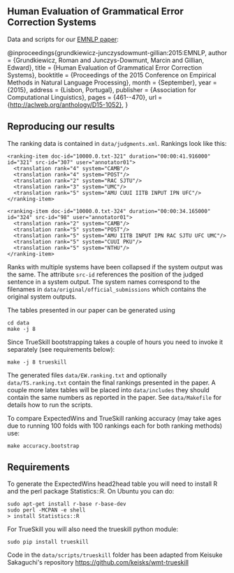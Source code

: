 Human Evaluation of Grammatical Error Correction Systems
---

Data and scripts for our 
[EMNLP paper](http://aclweb.org/anthology/D15-1052):

  @inproceedings{grundkiewicz-junczysdowmunt-gillian:2015:EMNLP,
    author = {Grundkiewicz, Roman  and  Junczys-Dowmunt, Marcin  and  Gillian, Edward},
    title = {Human Evaluation of Grammatical Error Correction Systems},
    booktitle = {Proceedings of the 2015 Conference on Empirical Methods in Natural Language Processing},
    month = {September},
    year = {2015},
    address = {Lisbon, Portugal},
    publisher = {Association for Computational Linguistics},
    pages = {461--470},
    url = {http://aclweb.org/anthology/D15-1052},
  }

Reproducing our results
---

The ranking data is contained in `data/judgments.xml`. Rankings look like this:

    <ranking-item doc-id="10000.0.txt-321" duration="00:00:41.916000" id="321" src-id="307" user="annotator01">
      <translation rank="4" system="CAMB"/>
      <translation rank="4" system="POST"/>
      <translation rank="2" system="RAC SJTU"/>
      <translation rank="3" system="UMC"/>
      <translation rank="5" system="AMU CUUI IITB INPUT IPN UFC"/>
    </ranking-item>
  
    <ranking-item doc-id="10000.0.txt-324" duration="00:00:34.165000" id="324" src-id="98" user="annotator01">
      <translation rank="2" system="CAMB"/>
      <translation rank="5" system="POST"/>
      <translation rank="5" system="AMU IITB INPUT IPN RAC SJTU UFC UMC"/>
      <translation rank="5" system="CUUI PKU"/>
      <translation rank="5" system="NTHU"/>
    </ranking-item>

Ranks with multiple systems have been collapsed if the system output was the same. The attribute `src-id` references the position of the judged sentence in a system output. The system names correspond to the filenames in `data/original/official_submissions` which contains the original system outputs.

The tables presented in our paper can be generated using

    cd data
    make -j 8

Since TrueSkill bootstrapping takes a couple of hours you need to invoke it separately (see requirements below):

    make -j 8 trueskill

The generated files `data/EW.ranking.txt` and optionally `data/TS.ranking.txt` contain the final rankings presented in the paper. A couple more latex tables will be placed into `data/includes` they should contain the same numbers as reported in the paper. See `data/Makefile` for details how to run the scripts.

To compare ExpectedWins and TrueSkill ranking accuracy (may take ages due to running 100 folds with 100 rankings each for both ranking methods) use:

    make accuracy.bootstrap

Requirements
---

To generate the ExpectedWins head2head table you will need to install R and the perl package Statistics::R. On Ubuntu you can do:

    sudo apt-get install r-base r-base-dev
    sudo perl -MCPAN -e shell
    > install Statistics::R

For TrueSkill you will also need the trueskill python module:

    sudo pip install trueskill

Code in the `data/scripts/trueskill` folder has been adapted from Keisuke Sakaguchi's repository https://github.com/keisks/wmt-trueskill
